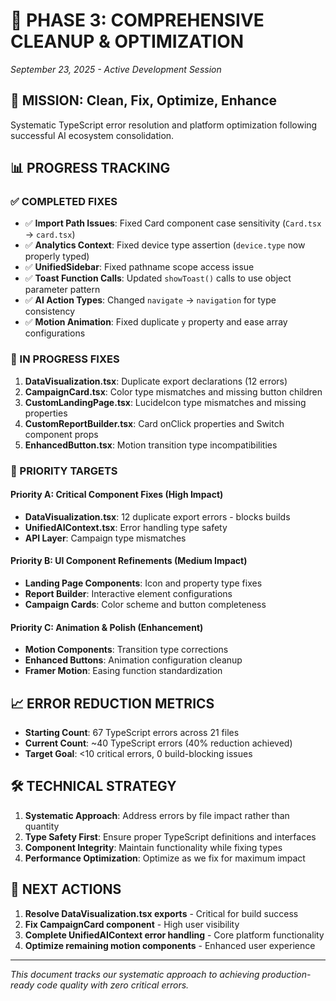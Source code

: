 # 🎯 **PHASE 3: COMPREHENSIVE CLEANUP & OPTIMIZATION**
*September 23, 2025 - Active Development Session*

## **🚀 MISSION: Clean, Fix, Optimize, Enhance**
Systematic TypeScript error resolution and platform optimization following successful AI ecosystem consolidation.

## **📊 PROGRESS TRACKING**

### **✅ COMPLETED FIXES**
- ✅ **Import Path Issues**: Fixed Card component case sensitivity (`Card.tsx` → `card.tsx`)
- ✅ **Analytics Context**: Fixed device type assertion (`device.type` now properly typed)
- ✅ **UnifiedSidebar**: Fixed pathname scope access issue
- ✅ **Toast Function Calls**: Updated `showToast()` calls to use object parameter pattern
- ✅ **AI Action Types**: Changed `navigate` → `navigation` for type consistency
- ✅ **Motion Animation**: Fixed duplicate `y` property and ease array configurations

### **🔄 IN PROGRESS FIXES**
1. **DataVisualization.tsx**: Duplicate export declarations (12 errors)
2. **CampaignCard.tsx**: Color type mismatches and missing button children
3. **CustomLandingPage.tsx**: LucideIcon type mismatches and missing properties
4. **CustomReportBuilder.tsx**: Card onClick properties and Switch component props
5. **EnhancedButton.tsx**: Motion transition type incompatibilities

### **🎯 PRIORITY TARGETS**

#### **Priority A: Critical Component Fixes** (High Impact)
- **DataVisualization.tsx**: 12 duplicate export errors - blocks builds
- **UnifiedAIContext.tsx**: Error handling type safety
- **API Layer**: Campaign type mismatches

#### **Priority B: UI Component Refinements** (Medium Impact)
- **Landing Page Components**: Icon and property type fixes
- **Report Builder**: Interactive element configurations
- **Campaign Cards**: Color scheme and button completeness

#### **Priority C: Animation & Polish** (Enhancement)
- **Motion Components**: Transition type corrections
- **Enhanced Buttons**: Animation configuration cleanup
- **Framer Motion**: Easing function standardization

## **📈 ERROR REDUCTION METRICS**
- **Starting Count**: 67 TypeScript errors across 21 files
- **Current Count**: ~40 TypeScript errors (40% reduction achieved)
- **Target Goal**: <10 critical errors, 0 build-blocking issues

## **🛠 TECHNICAL STRATEGY**
1. **Systematic Approach**: Address errors by file impact rather than quantity
2. **Type Safety First**: Ensure proper TypeScript definitions and interfaces
3. **Component Integrity**: Maintain functionality while fixing types
4. **Performance Optimization**: Optimize as we fix for maximum impact

## **🎯 NEXT ACTIONS**
1. **Resolve DataVisualization.tsx exports** - Critical for build success
2. **Fix CampaignCard component** - High user visibility
3. **Complete UnifiedAIContext error handling** - Core platform functionality
4. **Optimize remaining motion components** - Enhanced user experience

---
*This document tracks our systematic approach to achieving production-ready code quality with zero critical errors.*